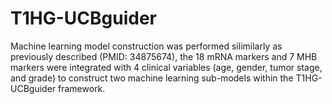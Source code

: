 # T1HG-UCBguider
Machine learning model construction was performed silimilarly as previously described (PMID: 34875674), the 18 mRNA markers and 7 MHB markers were integrated with 4 clinical variables (age, gender, tumor stage, and grade) to construct two machine learning sub-models within the T1HG-UCBguider framework.
